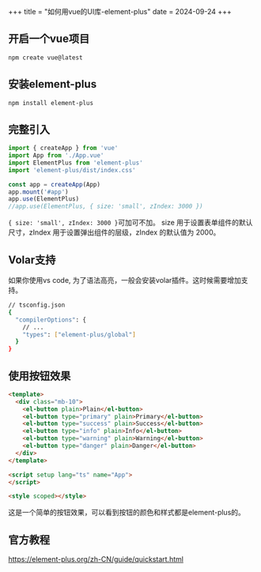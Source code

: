 +++
title = "如何用vue的UI库-element-plus"
date = 2024-09-24
+++

## 开启一个vue项目
```bash
npm create vue@latest
```

## 安装element-plus
```bash
npm install element-plus
```

## 完整引入
```javascript
import { createApp } from 'vue'
import App from './App.vue'
import ElementPlus from 'element-plus'
import 'element-plus/dist/index.css'

const app = createApp(App)
app.mount('#app')
app.use(ElementPlus)
//app.use(ElementPlus, { size: 'small', zIndex: 3000 })
```

`{ size: 'small', zIndex: 3000 }`可加可不加。
size 用于设置表单组件的默认尺寸，zIndex 用于设置弹出组件的层级，zIndex 的默认值为 2000。

## Volar支持
如果你使用vs code, 为了语法高亮，一般会安装volar插件。这时候需要增加支持。
```bash
// tsconfig.json
{
  "compilerOptions": {
    // ...
    "types": ["element-plus/global"]
  }
}
```

## 使用按钮效果
```html
<template>
  <div class="mb-10">
    <el-button plain>Plain</el-button>
    <el-button type="primary" plain>Primary</el-button>
    <el-button type="success" plain>Success</el-button>
    <el-button type="info" plain>Info</el-button>
    <el-button type="warning" plain>Warning</el-button>
    <el-button type="danger" plain>Danger</el-button>
  </div>
</template>

<script setup lang="ts" name="App">
</script>

<style scoped></style>
```
这是一个简单的按钮效果，可以看到按钮的颜色和样式都是element-plus的。



## 官方教程
https://element-plus.org/zh-CN/guide/quickstart.html
